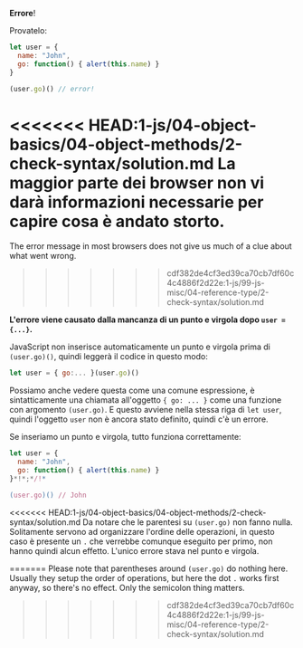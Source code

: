 **Errore**!

Provatelo:

```js run
let user = {
  name: "John",
  go: function() { alert(this.name) }
}

(user.go)() // error!
```

<<<<<<< HEAD:1-js/04-object-basics/04-object-methods/2-check-syntax/solution.md
La maggior parte dei browser non vi darà informazioni necessarie per capire cosa è andato storto.
=======
The error message in most browsers does not give us much of a clue about what went wrong.
>>>>>>> cdf382de4cf3ed39ca70cb7df60c4c4886f2d22e:1-js/99-js-misc/04-reference-type/2-check-syntax/solution.md

**L'errore viene causato dalla mancanza di un punto e virgola dopo `user = {...}`.**

JavaScript non inserisce automaticamente un punto e virgola prima di `(user.go)()`, quindi leggerà il codice in questo modo:

```js no-beautify
let user = { go:... }(user.go)()
```

Possiamo anche vedere questa come una comune espressione, è sintatticamente una chiamata all'oggetto `{ go: ... }` come una funzione con argomento `(user.go)`. E questo avviene nella stessa riga di `let user`, quindi l'oggetto `user` non è ancora stato definito, quindi c'è un errore. 

Se inseriamo un punto e virgola, tutto funziona correttamente:

```js run
let user = {
  name: "John",
  go: function() { alert(this.name) }
}*!*;*/!*

(user.go)() // John
```

<<<<<<< HEAD:1-js/04-object-basics/04-object-methods/2-check-syntax/solution.md
Da notare che le parentesi su `(user.go)` non fanno nulla. Solitamente servono ad organizzare l'ordine delle operazioni, in questo  caso è presente un `.` che verrebbe comunque eseguito per primo, non hanno quindi alcun effetto. L'unico errore stava nel punto e virgola.






=======
Please note that parentheses around `(user.go)` do nothing here. Usually they setup the order of operations, but here the dot `.` works first anyway, so there's no effect. Only the semicolon thing matters.
>>>>>>> cdf382de4cf3ed39ca70cb7df60c4c4886f2d22e:1-js/99-js-misc/04-reference-type/2-check-syntax/solution.md
